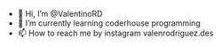 - 👋 Hi, I’m @ValentinoRD
- 🌱 I’m currently learning coderhouse programming
- 📫 How to reach me by instagram valenrodriguez.des

<!---
ValentinoRD/ValentinoRD is a ✨ special ✨ repository because its `README.md` (this file) appears on your GitHub profile.
You can click the Preview link to take a look at your changes.
--->
